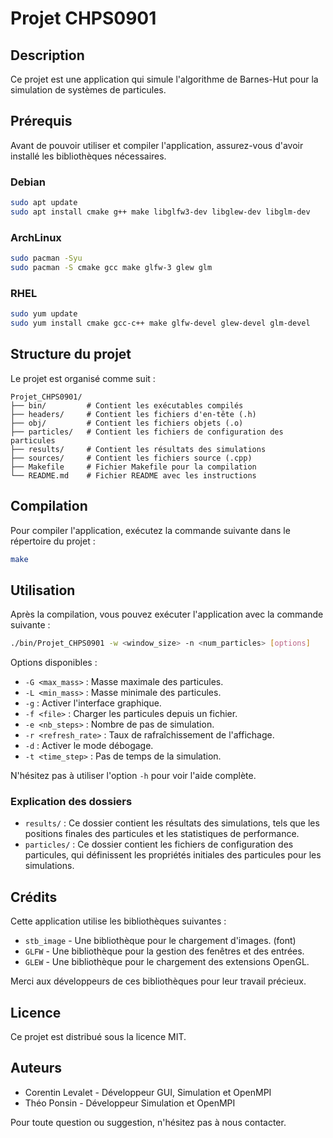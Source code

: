 # Projet CHPS0901

## Description
Ce projet est une application qui simule l'algorithme de Barnes-Hut pour la simulation de systèmes de particules.

## Prérequis
Avant de pouvoir utiliser et compiler l'application, assurez-vous d'avoir installé les bibliothèques nécessaires.

### Debian
```sh
sudo apt update
sudo apt install cmake g++ make libglfw3-dev libglew-dev libglm-dev
```

### ArchLinux
```sh
sudo pacman -Syu
sudo pacman -S cmake gcc make glfw-3 glew glm
```

### RHEL
```sh
sudo yum update
sudo yum install cmake gcc-c++ make glfw-devel glew-devel glm-devel
```

## Structure du projet
Le projet est organisé comme suit :
```
Projet_CHPS0901/
├── bin/         # Contient les exécutables compilés
├── headers/     # Contient les fichiers d'en-tête (.h)
├── obj/         # Contient les fichiers objets (.o)
├── particles/   # Contient les fichiers de configuration des particules
├── results/     # Contient les résultats des simulations
├── sources/     # Contient les fichiers source (.cpp)
├── Makefile     # Fichier Makefile pour la compilation
└── README.md    # Fichier README avec les instructions
```

## Compilation
Pour compiler l'application, exécutez la commande suivante dans le répertoire du projet :
```sh
make
```

## Utilisation
Après la compilation, vous pouvez exécuter l'application avec la commande suivante :
```sh
./bin/Projet_CHPS0901 -w <window_size> -n <num_particles> [options]
```
Options disponibles :
- `-G <max_mass>` : Masse maximale des particules.
- `-L <min_mass>` : Masse minimale des particules.
- `-g` : Activer l'interface graphique.
- `-f <file>` : Charger les particules depuis un fichier.
- `-e <nb_steps>` : Nombre de pas de simulation.
- `-r <refresh_rate>` : Taux de rafraîchissement de l'affichage.
- `-d` : Activer le mode débogage.
- `-t <time_step>` : Pas de temps de la simulation.

N'hésitez pas à utiliser l'option `-h` pour voir l'aide complète.

### Explication des dossiers
- `results/` : Ce dossier contient les résultats des simulations, tels que les positions finales des particules et les statistiques de performance.
- `particles/` : Ce dossier contient les fichiers de configuration des particules, qui définissent les propriétés initiales des particules pour les simulations.

## Crédits
Cette application utilise les bibliothèques suivantes :
- `stb_image` - Une bibliothèque pour le chargement d'images. (font)
- `GLFW` - Une bibliothèque pour la gestion des fenêtres et des entrées.
- `GLEW` - Une bibliothèque pour le chargement des extensions OpenGL.

Merci aux développeurs de ces bibliothèques pour leur travail précieux.

## Licence
Ce projet est distribué sous la licence MIT.

## Auteurs
- Corentin Levalet - Développeur GUI, Simulation et OpenMPI
- Théo Ponsin - Développeur Simulation et OpenMPI

Pour toute question ou suggestion, n'hésitez pas à nous contacter.
